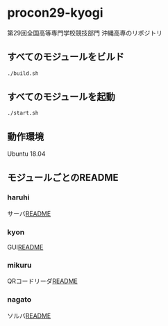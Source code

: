 # procon29-kyogi
第29回全国高等専門学校競技部門 沖縄高専のリポジトリ

## すべてのモジュールをビルド

```sh
./build.sh
```

## すべてのモジュールを起動

```sh
./start.sh
```

## 動作環境

Ubuntu 18.04

## モジュールごとのREADME
### haruhi

サーバ[README](https://github.com/kurokoji/procon29-kyogi/tree/master/haruhi)

### kyon

GUI[README](https://github.com/kurokoji/procon29-kyogi/tree/master/kyon)

### mikuru

QRコードリーダ[README](https://github.com/kurokoji/procon29-kyogi/tree/master/mikuru)

### nagato

ソルバ[README](https://github.com/kurokoji/procon29-kyogi/tree/master/nagato)
